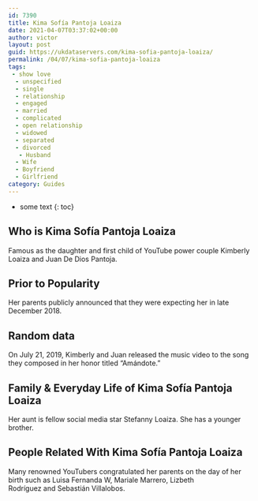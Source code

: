 ```yaml
---
id: 7390
title: Kima Sofía Pantoja Loaiza
date: 2021-04-07T03:37:02+00:00
author: victor
layout: post
guid: https://ukdataservers.com/kima-sofia-pantoja-loaiza/
permalink: /04/07/kima-sofia-pantoja-loaiza
tags:
 - show love
  - unspecified
  - single
  - relationship
  - engaged
  - married
  - complicated
  - open relationship
  - widowed
  - separated
  - divorced
   - Husband
  - Wife
  - Boyfriend
  - Girlfriend
category: Guides
---
```


* some text
{: toc}


## Who is Kima Sofía Pantoja Loaiza



Famous as the daughter and first child of YouTube power couple Kimberly Loaiza and Juan De Dios Pantoja. 

                
                
                
## Prior to Popularity



Her parents publicly announced that they were expecting her in late December 2018. 

                
                
                
## Random data



On July 21, 2019, Kimberly and Juan released the music video to the song they composed in her honor titled &#8220;Amándote.&#8221;

                
                
                
## Family & Everyday Life of Kima Sofía Pantoja Loaiza



Her aunt is fellow social media star Stefanny Loaiza. She has a younger brother.

                
                
                
## People Related With Kima Sofía Pantoja Loaiza



Many renowned YouTubers congratulated her parents on the day of her birth such as Luisa Fernanda W, Mariale Marrero, Lizbeth Rodríguez and Sebastián Villalobos. 

                
              
            
          
          
          